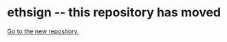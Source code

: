 # ethsign -- this repository has moved

[Go to the new repository.](https://github.com/dapphub/dapptools/tree/master/src/ethsign)
